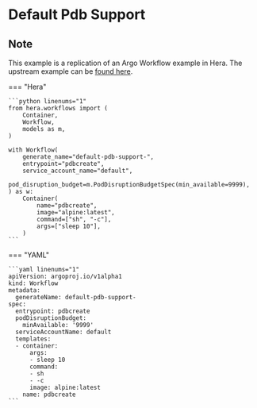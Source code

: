 # Default Pdb Support

## Note

This example is a replication of an Argo Workflow example in Hera.
The upstream example can be [found here](https://github.com/argoproj/argo-workflows/blob/master/examples/default-pdb-support.yaml).




=== "Hera"

    ```python linenums="1"
    from hera.workflows import (
        Container,
        Workflow,
        models as m,
    )

    with Workflow(
        generate_name="default-pdb-support-",
        entrypoint="pdbcreate",
        service_account_name="default",
        pod_disruption_budget=m.PodDisruptionBudgetSpec(min_available=9999),
    ) as w:
        Container(
            name="pdbcreate",
            image="alpine:latest",
            command=["sh", "-c"],
            args=["sleep 10"],
        )
    ```

=== "YAML"

    ```yaml linenums="1"
    apiVersion: argoproj.io/v1alpha1
    kind: Workflow
    metadata:
      generateName: default-pdb-support-
    spec:
      entrypoint: pdbcreate
      podDisruptionBudget:
        minAvailable: '9999'
      serviceAccountName: default
      templates:
      - container:
          args:
          - sleep 10
          command:
          - sh
          - -c
          image: alpine:latest
        name: pdbcreate
    ```

